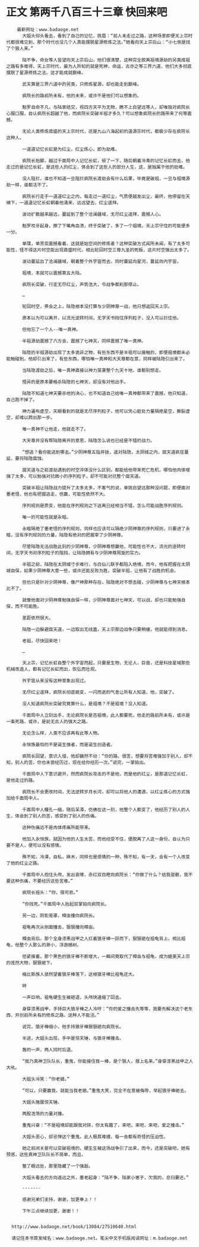 # 正文 第两千八百三十三章 快回来吧
        最新网址：www.badaoge.net
          大姐头仰头看去，看到了自己的记忆，挑眉：“前人未走过之路，这种场景即便天上宗时代都很难见到，那个时代也没几个人真能摆脱星源修炼之法。”她看向天上宗后山：“小七倒是找了个狠人来。”
      
          陆不争，命女等人皆望向天上宗后山，他们很清楚，这种完全脱离祖境源劫的另类成祖之路有多难得，天上宗时代，最为人所知的就是死神，命运，古亦之等三界六道，他们大多彻底摆脱了星源修炼之法，这才能成就巅峰。
      
          武天算是三界六道中的另类，只修炼星源，却也能走到巅峰。
      
          疯院长的路前所未有，他的未来，或许不是他们可以想象的。
      
          魁罗自命不凡，与陆家结交，视四方天平为无物，瞧不上白望远等人，却唯独对疯院长心服口服，自认疯院长超越了他，而疯院长突破半祖才多久？可以想象疯院长的路带来了何等震撼。
      
          无论人类修炼鼎盛的天上宗时代，还是九山八海起初的道源宗时代，都极少存在疯院长这种人。
      
          一道道记忆长虹是为红尘，红尘炼心，即为劫难。
      
          疯院长抬脚，越过千面局中人记忆长虹，顿了一下，随后朝着冷青的记忆长虹而去，他走过的是记忆长虹，是这些人的红尘，体会到了这些人的部分人生，这，是独属于他的劫难。
      
          没人阻拦，谁也不知道一旦阻拦疯院长渡劫会有什么后果，毕竟是破祖，一旦与祖境源劫一样，谁都活不了。
      
          疯院长行走于一道道红尘之内，每走过一道红尘，气质便越发出尘，最终，他停留在天梯下，一道道记忆长虹朝着他涌来，远远望去，红尘遥拜。
      
          波动扩散越来越远，蔓延到了整个沧澜疆域，无尽红尘遥拜，震撼人心。
      
          魁罗咬牙起身，擦了下嘴角血渍，终于突破了，多了一个祖境，天上宗守住的可能便多一分。
      
          单璞，单芳奕震撼看着，这就是始空间的修炼者？这种突破方式闻所未闻，有了太多可能性，怪不得这片时空能出现鼎盛时代，相比轮回时空三尊九圣的死板，这片时空强出太多了。
      
          波动蔓延出了沧澜疆域，朝着整个外宇宙而去，同时蔓延向星河，蔓延向内宇宙。
      
          祖境，本就可以震撼第五大陆。
      
          疯院长突破，行走无尽红尘，声势浩大，令战争都刹那停止。
      
          …
      
          轮回时空，茶会之上，陆隐根本没打算与少阴神尊一战，他只想返回天上宗。
      
          原本以为可以离开，以流光逆转时间，无字天书挡住序列粒子，没人可以拦住他。
      
          但他忘了一个人--唯一真神。
      
          半祖源劫震撼了六方会，震撼了七神天，同样震撼了唯一真神。
      
          陆隐的半祖源劫出现了太多诡异之物，有些东西不是半祖可以接触的，即便祖境都未必能触碰到，他却引出来了，有些东西，哪怕唯一真神和大天尊都在意，同样被陆隐引出来了。
      
          当陆隐渡劫之后，唯一真神直接以神力笼罩整个九天十地，谁都别想走。
      
          怪异的是原本要格杀陆隐的七神天，却没有对他出手。
      
          陆隐不知道七神天要杀他的决心，也不知道自己给唯一真神都带来了震撼，他只知道，自己跑不掉了。
      
          神力遍布虚空，天眼看到的就是无尽序列粒子，他可以凭心脏处力量隔绝星空，撕裂虚空，却难以跨出那一步。
      
          唯一真神不让他走，他就走不了。
      
          大天尊并没有帮陆隐离开的意思，陆隐怎么说也已经是不错的战力。
      
          “想逃？看你能逃到哪去。”少阴神尊五指并拢，遥对陆隐，太阴城之内，腐天道疯狂蔓延，要将陆隐腐蚀。
      
          腐天道与之前渡劫遇到的时空淬体没什么区别，都能给他带来死亡危机，哪怕他肉体增强了太多，可以勉强对抗微小的序列粒子，却不可能对抗整个腐天道。
      
          突破半祖让陆隐战力提升了太多太多，不客气的说，单挑白望远那种没问题，即便面对墨老怪，他也有把握逃走，但赢，可能性依然不大。
      
          序列规则是质变，他能在序列规则之下逃离已经相当不错，怎么可能战胜序列规则。
      
          唯一的可能性就是永暗。
      
          永暗隔绝了墨老怪的序列规则，同样也应该可以隔绝少阴神尊的序列规则，只要进了永暗，没有序列规则的力量，陆隐有绝对的把握宰了少阴神尊。
      
          尽管陆隐无法战胜此刻的少阴神尊，少阴神尊想赢他，可能性也不大，流光的逆转时间，无字天书对序列粒子的阻挡，让陆隐拥有与少阴神尊周旋的实力。
      
          半祖之前，陆隐在太阴城寸步难行，与白仙儿联手都陷入绝境，而今，他有把握在太阴城自保，如果少阴神尊大意一些，或许还能反败为胜，突破半祖，让他有了战胜的机会。
      
          但也只是针对少阴神尊，像尸神那种存在，陆隐绝对不想去碰，少阴神尊与七神天根本比不了。
      
          就像他面对少阴神尊勉强自保一样，少阴神尊面对七神天，可以战，却也只能勉强自保，而不可能胜。
      
          差距依然很大。
      
          陆隐一边躲避腐天道，一边取出无线蛊，天上宗那边战争只要稍缓，他就能得到消息。
      
          老祖，尽快回来吧！
      
          …
      
          天上宗，记忆长虹自整个外宇宙而起，只要是生物，无论人，巨兽，还是科技星域那些机械改造人，都有记忆长虹而出，恢弘而壮观。
      
          外宇宙从来没有这种景象出现过。
      
          无尽红尘遥拜，疯院长彻底蜕变，一闪而逝的气息让所有人知道，他，突破了。
      
          没人知道疯院长突破究竟算什么，是祖境？不是祖境？没人知道。
      
          千面局中人立刻出手，无论疯院长是否祖境，此人都要死，他走的路前所未有，或许是一条死路，或许，是前无古人的强大之路。
      
          无论怎么样，人类不应该再有此等人物。
      
          永恒族最怕的不是诞生强者，而是诞生创造者。
      
          疯院长回望，意识入侵，他却巍然不动：“你的路，很苦，想要将苦难强加于别人，却不知，别人的苦，你也未尝经历过，现在给你经历一次。”说完，一掌拍出。
      
          千面局中人下意识避开，然而疯院长攻击的不是他，而是他的红尘，是那道记忆长虹，是他走过的路。
      
          疯院长不会更改时间，无法逆转岁月长河，却可以将他人的遭遇，以红尘炼心的方式强加给千面局中人。
      
          千面局中人瞳孔一缩，随后呆滞，仿佛在这一刻，他整个人都变了，他经历了别人的人生，体会到了别人的苦，感受到了别人的伤痛。
      
          这种伤痛远不是肉体疼痛所能带来。
      
          他加入永恒族，就因为他的人生太苦，而他经受不住，便脱离了人这一身份，自认为只要不是人，便可以没有感情。
      
          殊不知，冷漠，自私，麻木，同样也是感情的一种，殊不知，有一天，会有一个人改变了他的红尘之路。
      
          千面局中人抱住头颅，发出哀嚎，赤红双目瞪向疯院长：“你做了什么？给我驱散，我不要这种伤痛，不要经历这些苦难。”
      
          疯院长摇头：“你，很可悲。”
      
          “你找死。”千面局中人抬起双掌拍向疯院长。
      
          另一边，阴影笼罩，樟虫撞向疯院长。
      
          祖龟再次从侧面撞击，狠狠撞向樟虫。
      
          樟虫背后，那个全身漆黑战甲之人扛着狼牙棒一跃而下，狠狠砸在祖龟背上，相比祖龟，他整个人那么的渺小，浮游撼树。
      
          但紧接着，那个黑色的狼牙棒不断增大，一瞬间竟取代了樟虫与祖龟，成为媲美天上宗的庞然大物，狠狠砸下。
      
          梅比斯族人骇然望着狼牙棒落下，这根狼牙棒比祖龟还大。
      
          砰
      
          一声巨响，祖龟硬生生被砸退，头颅快速缩了回去。
      
          身穿漆黑战甲，手持巨大狼牙棒之人冷哼：“你的爱之撞击先等等，我要先解决这个老东西，开创前所未有的修炼之路，这种人不能活。”
      
          说完，狼牙棒缩小，他手持狼牙棒狠狠砸向疯院长。
      
          半途，大姐头出现，手中是惊天锤，与狼牙棒撞击。
      
          轰的一声，两人同时后退。
      
          “我乃真神卫队队长，重鬼，你能接住我一棒，是个狠人，报上名来。”身穿漆黑战甲之人大吼。
      
          大姐头冷笑：“你老娘。”
      
          “可以，只要赢我，就能当我老娘。”重鬼大笑，完全不在意被侮辱，举起狼牙棒砸去。
      
          大姐头施展惊天锤。
      
          两股浩荡的力量对撞。
      
          重鬼兴奋：“不是祖境却能跟我对拼，你太有趣了，来吧，来吧，来吧，爱之撞击。”
      
          大姐头恶心，却忌惮这个重鬼，此人极其难缠，每一击都有奇怪的压迫性。
      
          她之前闭关是可以突破祖境的，硬生生被这场战争引了出来，而今，还是突破吧，她有预感，这些真神卫队队长不简单，而且。
      
          瞥了眼远处，那里隐藏了一个强敌。
      
          大姐头看去的方向遥远之外，墨老起身：“陆不争，陆家小崽子，欠我的，总归要还。”
      
          -------
      
          感谢兄弟们支持，谢谢，加更奉上！！
      
          下午三点继续加更，谢谢！！
      
      
      http://www.badaoge.net/book/13084/27510640.html
      
      请记住本书首发域名：www.badaoge.net。笔尖中文手机版阅读网址：m.badaoge.net